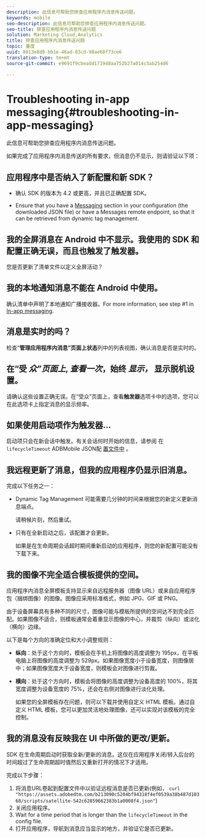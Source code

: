 ```yaml
---
description: 此信息可帮助您排查应用程序内消息传送问题。
keywords: mobile
seo-description: 此信息可帮助您排查应用程序内消息传送问题。
seo-title: 排查应用程序内消息传送问题
solution: Marketing Cloud,Analytics
title: 排查应用程序内消息传送问题
topic: 量度
uuid: 8813e8d8-bb1e-46ad-83cd-98ae68f73ce6
translation-type: tm+mt
source-git-commit: e9691f9cbeadd171948aa752b27a014c3ab254d6

---
```



# Troubleshooting in-app messaging{#troubleshooting-in-app-messaging}

此信息可帮助您排查应用程序内消息传送问题。

如果完成了应用程序内消息传送的所有要求，但消息仍不显示，则请验证以下项：

## 应用程序中是否纳入了新配置和新 SDK？

* 确认 SDK 的版本为 4.2 或更高，并且已正确配置 SDK。

* Ensure that you have a [Messaging](/help/using/in-app-messaging/in-app-messaging.md) section in your configuration (the downloaded JSON file) or have a Messages remote endpoint, so that it can be retrieved from dynamic tag management.

## 我的全屏消息在 Android 中不显示。我使用的 SDK 和配置正确无误，而且也触发了触发器。

您是否更新了清单文件以定义全屏活动？

## 我的本地通知消息不能在 Android 中使用。

确认清单中声明了本地通知广播接收器。For more information, see step #1 in [In-app messaging](/help/android/messaging-main/messaging/messaging.md).

## 消息是实时的吗？

检查“**管理应用程序内消息”页面上状态**&#x200B;列中的列表视图，确认消息是否是实时的。

## 在“受 *众”页面上*, *查看一次*，始终 *显示，* 显示脱机设置。

请确认这些设置正确无误。在“受众”页面上，查看&#x200B;**触发器**&#x200B;选项卡中的选项，您可以在此选项卡上指定消息的显示频率。

## 如果使用启动项作为触发器...

启动项只会在新会话中触发。有关会话何时开始的信息，请参阅 在 `lifecycleTimeout` ADBMobile JSON配 [置文件中](/help/ios/configuration/json-config/json-config.md) 。

## 我远程更新了消息，但我的应用程序仍显示旧消息。

完成以下任务之一：

* Dynamic Tag Management 可能需要几分钟的时间来根据您的新定义更新消息端点。

   请稍候片刻，然后重试。

* 只有在全新启动之后，该配置才会更新。

   如果是在生命周期会话超时期间重新启动的应用程序，则您的新配置可能没有下载下来。

## 我的图像不完全适合模板提供的空间。

应用程序内消息全屏模板支持显示来自远程服务器（图像 URL）或来自应用程序包（捆绑图像）的图像。图像应采用标准格式，例如 JPG、GIF 或 PNG。

由于设备屏幕具有多种不同的尺寸，图像可能与模板所提供的空间达不到完全匹配。如果图像不适合，则模板通常会着重显示图像的中心，并裁剪（纵向）或淡化（横向）边缘。

以下是每个方向的准确定位和大小调整规则：

* **纵向**：处于这个方向时，模板会在手机上将图像的高度调整为 195px，在平板电脑上将图像的高度调整为 529px。如果图像宽度小于设备宽度，则图像居中；如果图像宽度大于设备宽度，则模板会对图像进行剪裁。

* **横向**：处于这个方向时，模板会将图像的高度调整为设备高度的 100%，将其宽度调整为设备宽度的 75%，还会在右侧对图像进行淡化处理。

   如果您的全屏模板存在问题，则可以下载并使用自定义 HTML 模板。通过自定义 HTML 模板，您可以更加灵活地处理图像，还可以实现对该模板的完全控制。

## 我的消息没有反映我在 UI 中所做的更改/更新。

SDK 在生命周期启动时获取全新/更新的消息。这仅在应用程序关闭/转入后台的时间超过了生命周期超时值然后又重新打开的情况下才适用。

完成以下步骤：

1. 将消息URL卷起到配置文件中以验证远程消息是否已更新(例如， `curl "https://assets.adobedtm.com/b213090c5204bf94318f4ef0539a38b487d10368/scripts/satellite-542c62859662383b1a0008f4.json"`)
1. 关闭应用程序。
1. Wait for a time period that is longer than the `lifecycleTimeout` in the config file.
1. 打开应用程序，导航到消息应当显示的地方，并验证它是否已更新。